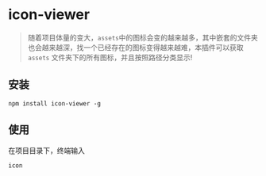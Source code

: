 # icon-viewer

> 随着项目体量的变大，`assets`中的图标会变的越来越多，其中嵌套的文件夹也会越来越深，找一个已经存在的图标变得越来越难，本插件可以获取 `assets` 文件夹下的所有图标，并且按照路径分类显示!


<h2>安装</h3>

```
npm install icon-viewer -g
```

<h2>使用</h3>
在项目目录下，终端输入

```
icon
```
